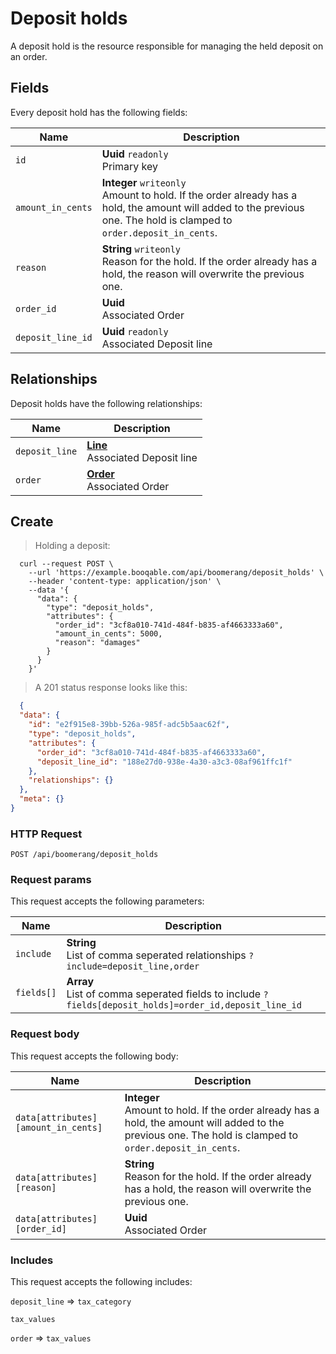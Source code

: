 # Deposit holds

A deposit hold is the resource responsible for managing the held deposit on an order.

## Fields
Every deposit hold has the following fields:

Name | Description
-- | --
`id` | **Uuid** `readonly`<br>Primary key
`amount_in_cents` | **Integer** `writeonly`<br>Amount to hold. If the order already has a hold, the amount will added to the previous one. The hold is clamped to `order.deposit_in_cents`. 
`reason` | **String** `writeonly`<br>Reason for the hold. If the order already has a hold, the reason will overwrite the previous one. 
`order_id` | **Uuid** <br>Associated Order
`deposit_line_id` | **Uuid** `readonly`<br>Associated Deposit line


## Relationships
Deposit holds have the following relationships:

Name | Description
-- | --
`deposit_line` | **[Line](#lines)** <br>Associated Deposit line
`order` | **[Order](#orders)** <br>Associated Order


## Create



> Holding a deposit:

```shell
  curl --request POST \
    --url 'https://example.booqable.com/api/boomerang/deposit_holds' \
    --header 'content-type: application/json' \
    --data '{
      "data": {
        "type": "deposit_holds",
        "attributes": {
          "order_id": "3cf8a010-741d-484f-b835-af4663333a60",
          "amount_in_cents": 5000,
          "reason": "damages"
        }
      }
    }'
```

> A 201 status response looks like this:

```json
  {
  "data": {
    "id": "e2f915e8-39bb-526a-985f-adc5b5aac62f",
    "type": "deposit_holds",
    "attributes": {
      "order_id": "3cf8a010-741d-484f-b835-af4663333a60",
      "deposit_line_id": "188e27d0-938e-4a30-a3c3-08af961ffc1f"
    },
    "relationships": {}
  },
  "meta": {}
}
```

### HTTP Request

`POST /api/boomerang/deposit_holds`

### Request params

This request accepts the following parameters:

Name | Description
-- | --
`include` | **String** <br>List of comma seperated relationships `?include=deposit_line,order`
`fields[]` | **Array** <br>List of comma seperated fields to include `?fields[deposit_holds]=order_id,deposit_line_id`


### Request body

This request accepts the following body:

Name | Description
-- | --
`data[attributes][amount_in_cents]` | **Integer** <br>Amount to hold. If the order already has a hold, the amount will added to the previous one. The hold is clamped to `order.deposit_in_cents`. 
`data[attributes][reason]` | **String** <br>Reason for the hold. If the order already has a hold, the reason will overwrite the previous one. 
`data[attributes][order_id]` | **Uuid** <br>Associated Order


### Includes

This request accepts the following includes:

`deposit_line` => 
`tax_category`


`tax_values`




`order` => 
`tax_values`







